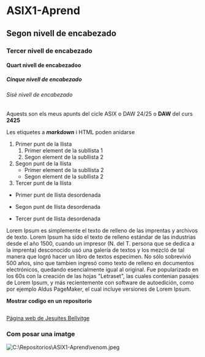 # ASIX1-Aprend
## Segon nivell de encabezado
### Tercer nivell de encabezado
#### Quart nivell de encabezadoo
##### Cinque nivell de encabezado
###### Sisè nivell de encabezado

Aquests son els meus apunts del cicle ASIX o DAW 24/25 o **DAW** del curs __2425__

Les etiquetes a **_markdown_** i HTML poden anidarse

1. Primer punt de la llista
    1. Primer element de la subllista 1
    2. Segon element de la subllista 2
2. Segon punt de la llista
    * Primer element de la subllista 2
    * Segon element de la subllista 2
3. Tercer punt de la llista

* Primer punt de llista desordenada
- Segon punt de llista desordenada
+ Tercer punt de llista desordenada

Lorem Ipsum es simplemente el texto de relleno de las imprentas y archivos de texto. Lorem Ipsum ha sido el texto de relleno estándar de las industrias desde el año 1500, cuando un impresor (N. del T. persona que se dedica a la imprenta) desconocido usó una galería de textos y los mezcló de tal manera que logró hacer un libro de textos especimen. No sólo sobrevivió 500 años, sino que tambien ingresó como texto de relleno en documentos electrónicos, quedando esencialmente igual al original. Fue popularizado en los 60s con la creación de las hojas "Letraset", las cuales contenian pasajes de Lorem Ipsum, y más recientemente con software de autoedición, como por ejemplo Aldus PageMaker, el cual incluye versiones de Lorem Ipsum.

**Mostrar codigo en un repositorio**

```

```

[Pàgina web de Jesuites Bellvitge](https://www.fje.edu/ca/jesuites-bellvitge "Títol opcional")

### Com posar una imatge

![C:\Repositorios\ASIX1-Aprend\venom.jpeg](UbicacioImatge "Titol opcional")